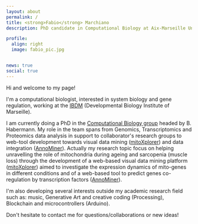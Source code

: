 ```yaml
---
layout: about
permalink: /
title: <strong>Fabio</strong> Marchiano
description: PhD candidate in Computational Biology at Aix-Marseille University

profile:
  align: right
  image: fabio_pic.jpg


news: true
social: true
---
```


Hi and welcome to my page!




I'm a computational biologist, interested in system biology and gene regulation, working at the <a href="http://www.ibdm.univ-mrs.fr/" target="_blank">IBDM</a> (Developmental Biology Institute of Marseille).

I am currently doing a PhD in the <a href="https://sites.google.com/view/habermannlab/home" target="_blank">Computational Biology group</a> headed by B. Habermann. My role in the team spans from Genomics, Transcriptomics and Proteomics data analysis in support to collaborator's research groups to web-tool development towards visual data mining (<a href="http://mitoxplorer.ibdm.univ-mrs.fr/about.html" target="_blank">mitoXplorer</a>) and data integration (<a href="http://chimborazo.ibdm.univ-mrs.fr/AnnoMiner/index.html" target="_blank">AnnoMiner</a>). 
Actually my research topic focus on helping unravelling the role of mitochondria during ageing and sarcopenia (muscle loss) through the development of a web-based visual data mining platform (<a href="http://mitoxplorer.ibdm.univ-mrs.fr/about.html" target="_blank">mitoXplorer</a>) aimed to investigate the expression dynamics of mito-genes in different conditions and of a web-based tool to predict genes co-regulation by transcription factors (<a href="http://chimborazo.ibdm.univ-mrs.fr/AnnoMiner/index.html" target="_blank">AnnoMiner</a>).


I'm also developing several interests outside my academic research field such as: music, Generative Art and creative coding (Processing), Blockchain and microcontrollers (Arduino). 

Don't hesitate to contact me for questions/collaborations or new ideas!